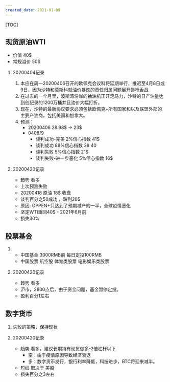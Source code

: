```yaml
---
created_date: 2021-01-09
---
```


[TOC]

## 现货原油WTI

- 价值 40$
- 常规溢价 50$

1. 20200404记录

   1. 本应在周一20200406召开的欧佩克会议料将延期举行，推迟至4月8日或9日，因为沙特和莫斯科就油价暴跌的责任归属问题展开唇枪舌战
   2. 在过去的一个月里，波斯湾沿岸的抽油机正开足马力，沙特的日产油量达到创纪录的1200万桶并且油价大幅打折。
   3. 现在，沙特的最新协议要求必须包括欧佩克+所有国家和以及联盟外部的主要产油商，包括美国和加拿大。
   4. 预测：
      - 20200406 28.98$ -> 23$
      - 0408/9
        - 谈判成功-完美 2%信心指数 41$
        - 谈判成功 88%信心指数 38$~40$
        - 谈判失败 5%信心指数 21$
        - 谈判失败-进一步恶化 5%信心指数 16$

2. 20200420记录

   - 趋势 看多
   - 上次预测失败
   - 20200418 原油 18$ 收盘
   - 谈判百分之50成功 ，跌到20$
   - 原因: OPPEN+只达到了预期减产的一半，全球疫情恶化
   - 坚定WTI重回40$ - 2021年6月前
   - 损失30%

## 股票基金

1. - 中国基金 3000RMB前 每日定投100RMB
   - 中国股票 航空股 体育类股票 电影娱乐类股票

2. 20200420记录

   - 趋势 看多
   - 沪市，2800点后，由于资金问题，基金暂停定投。
   - 盈利百分1左右

## 数字货币

1. 失败的策略，保持现状

2. 20200420记录

   - 趋势 看多，建议长期持有现货做多-2倍杠杆以下
     - 空：由于疫情原因导致经济衰退
     - 多：数字货币发行，银行利率降低，科技进步，BTC将迎来减半。
   - 短线 取决于 美股
   - 损失百分之3左右
